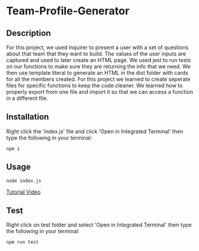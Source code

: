 # Team-Profile-Generator

## Description
For this project, we used inquirer to present a user with a set of questions about that team that they want to build. The values of the user inputs are captured and used to later create an HTML page. We used jest to run tests on our functions to make sure they are returning the info that we need. We then use template literal to generate an HTML in the dist folder with cards for all the members created. For this project we learned to create seperate files for specific functions to keep the code cleaner. We learned how to properly export from one file and import it so that we can access a function in a different file.

## Installation
  
Right click the 'index.js' file and click 'Open in Integrated Terminal' then type the following in your terminal:
```
npm i
```

## Usage

```
node index.js
```
[Tutorial Video](https://www.awesomescreenshot.com/video/11356723?key=e83fc9b7e9b548eaa389c72e0d5ed8e4)

## Test
Right click on test folder and select 'Open in Integrated Terminal' then type the following in your terminal: 
```
npm run test
```

